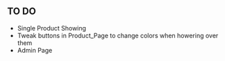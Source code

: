 ## TO DO
+ Single Product Showing
+ Tweak buttons in Product_Page to change colors when howering over them
+ Admin Page